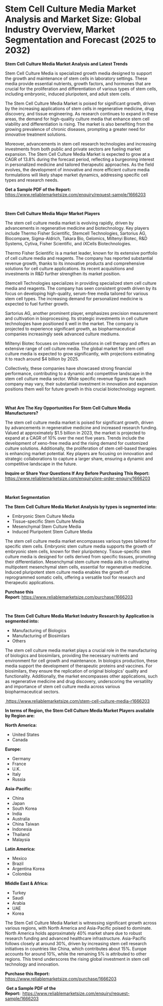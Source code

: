<p><h1>Stem Cell Culture Media Market Analysis and Market Size: Global Industry Overview, Market Segmentation and Forecast (2025 to 2032)</h1></p><p><strong>Stem Cell Culture Media Market Analysis and Latest Trends</strong></p>
<p><p>Stem Cell Culture Media is specialized growth media designed to support the growth and maintenance of stem cells in laboratory settings. These media provide essential nutrients, growth factors, and hormones that are crucial for the proliferation and differentiation of various types of stem cells, including embryonic, induced pluripotent, and adult stem cells. </p><p>The Stem Cell Culture Media Market is poised for significant growth, driven by the increasing applications of stem cells in regenerative medicine, drug discovery, and tissue engineering. As research continues to expand in these areas, the demand for high-quality culture media that enhance stem cell viability and differentiation is rising. The market is also benefiting from the growing prevalence of chronic diseases, prompting a greater need for innovative treatment solutions.</p><p>Moreover, advancements in stem cell research technologies and increasing investments from both public and private sectors are fueling market expansion. The Stem Cell Culture Media Market is expected to grow at a CAGR of 13.8% during the forecast period, reflecting a burgeoning interest in personalized medicine and tailored therapeutic approaches. As the field evolves, the development of innovative and more efficient culture media formulations will likely shape market dynamics, addressing specific cell types and research needs.</p></p>
<p><strong>Get a Sample PDF of the Report:&nbsp;</strong> <a href="https://www.reliablemarketsize.com/enquiry/request-sample/1666203?utm_campaign=3533&utm_medium=2&utm_source=Github&utm_content=ia&utm_term=13042025&utm_id=stem-cell-culture-media">https://www.reliablemarketsize.com/enquiry/request-sample/1666203</a></p>
<p>&nbsp;</p>
<p><strong>Stem Cell Culture Media Major Market Players</strong></p>
<p><p>The stem cell culture media market is evolving rapidly, driven by advancements in regenerative medicine and biotechnology. Key players include Thermo Fisher Scientific, Stemcell Technologies, Sartorius AG, Biocompare, Sigma-Aldrich, Takara Bio, Gelomics, Miltenyi Biotec, R&D Systems, Cytiva, Fisher Scientific, and iXCells Biotechnologies.</p><p>Thermo Fisher Scientific is a market leader, known for its extensive portfolio of cell culture media and reagents. The company has reported substantial revenue growth, thanks to its innovative products and comprehensive solutions for cell culture applications. Its recent acquisitions and investments in R&D further strengthen its market position.</p><p>Stemcell Technologies specializes in providing specialized stem cell culture media and reagents. The company has seen consistent growth driven by its focus on developing high-quality, serum-free media tailored for various stem cell types. The increasing demand for personalized medicine is expected to fuel further growth.</p><p>Sartorius AG, another prominent player, emphasizes precision measurement and cultivation in bioprocessing. Its strategic investments in cell culture technologies have positioned it well in the market. The company is projected to experience significant growth, as biopharmaceutical companies increasingly seek advanced culture mediums.</p><p>Miltenyi Biotec focuses on innovative solutions in cell therapy and offers an extensive range of cell culture media. The global market for stem cell culture media is expected to grow significantly, with projections estimating it to reach around $4 billion by 2025.</p><p>Collectively, these companies have showcased strong financial performance, contributing to a dynamic and competitive landscape in the stem cell culture media sector. While specific revenue figures for each company may vary, their substantial investment in innovation and expansion positions them well for future growth in this crucial biotechnology segment.</p></p>
<p>&nbsp;</p>
<p><strong>What Are The Key Opportunities For Stem Cell Culture Media Manufacturers?</strong></p>
<p><p>The stem cell culture media market is poised for significant growth, driven by advancements in regenerative medicine and increased research funding. Valued at approximately $1.5 billion in 2023, the market is projected to expand at a CAGR of 10% over the next five years. Trends include the development of xeno-free media and the rising demand for customized culture solutions. Additionally, the proliferation of stem cell-based therapies is enhancing market potential. Key players are focusing on innovation and strategic collaborations to capture a larger share, ensuring a dynamic and competitive landscape in the future.</p></p>
<p><strong>Inquire or Share Your Questions If Any Before Purchasing This Report:</strong> <a href="https://www.reliablemarketsize.com/enquiry/pre-order-enquiry/1666203?utm_campaign=3533&utm_medium=2&utm_source=Github&utm_content=ia&utm_term=13042025&utm_id=stem-cell-culture-media">https://www.reliablemarketsize.com/enquiry/pre-order-enquiry/1666203</a></p>
<p>&nbsp;</p>
<p><strong>Market Segmentation</strong></p>
<p><strong>The Stem Cell Culture Media Market Analysis by types is segmented into:</strong></p>
<p><ul><li>Embryonic Stem Culture Media</li><li>Tissue-specific Stem Culture Media</li><li>Mesenchymal Stem Culture Media</li><li>Induced Pluripotent Stem Culture Media</li></ul></p>
<p><p>The stem cell culture media market encompasses various types tailored for specific stem cells. Embryonic stem culture media supports the growth of embryonic stem cells, known for their pluripotency. Tissue-specific stem culture media is designed for cells derived from specific tissues, promoting their differentiation. Mesenchymal stem culture media aids in cultivating multipotent mesenchymal stem cells, essential for regenerative medicine. Induced pluripotent stem culture media enables the growth of reprogrammed somatic cells, offering a versatile tool for research and therapeutic applications.</p></p>
<p><strong>Purchase this Report:&nbsp;</strong><a href="https://www.reliablemarketsize.com/purchase/1666203?utm_campaign=3533&utm_medium=2&utm_source=Github&utm_content=ia&utm_term=13042025&utm_id=stem-cell-culture-media">https://www.reliablemarketsize.com/purchase/1666203</a></p>
<p>&nbsp;</p>
<p><strong>The Stem Cell Culture Media Market Industry Research by Application is segmented into:</strong></p>
<p><ul><li>Manufacturing of Biologics</li><li>Manufacturing of Biosimilars</li><li>Others</li></ul></p>
<p><p>The stem cell culture media market plays a crucial role in the manufacturing of biologics and biosimilars, providing the necessary nutrients and environment for cell growth and maintenance. In biologics production, these media support the development of therapeutic proteins and vaccines. For biosimilars, they ensure the replication of original biologics' quality and functionality. Additionally, the market encompasses other applications, such as regenerative medicine and drug discovery, underscoring the versatility and importance of stem cell culture media across various biopharmaceutical sectors.</p></p>
<p><a href="https://www.reliablemarketsize.com/stem-cell-culture-media-r1666203?utm_campaign=3533&utm_medium=2&utm_source=Github&utm_content=ia&utm_term=13042025&utm_id=stem-cell-culture-media">&nbsp;https://www.reliablemarketsize.com/stem-cell-culture-media-r1666203</a></p>
<p><strong>In terms of Region, the Stem Cell Culture Media Market Players available by Region are:</strong></p>
<p>
    <p> <strong> North America: </strong>
        <ul>
            <li>United States</li>
            <li>Canada</li>
        </ul>
        </p> 
    <p> <strong> Europe: </strong>
        <ul>
            <li>Germany</li>
            <li>France</li>
            <li>U.K.</li>
            <li>Italy</li>
            <li>Russia</li>
        </ul>
        </p> 
    <p> <strong> Asia-Pacific: </strong>
        <ul>
            <li>China</li>
            <li>Japan</li>
            <li>South Korea</li>
            <li>India</li>
            <li>Australia</li>
            <li>China Taiwan</li>
            <li>Indonesia</li>
            <li>Thailand</li>
            <li>Malaysia</li>
        </ul>
        </p> 
    <p> <strong> Latin America: </strong>
        <ul>
            <li>Mexico</li>
            <li>Brazil</li>
            <li>Argentina Korea</li>
            <li>Colombia</li>
        </ul>
        </p> 
    <p> <strong> Middle East & Africa: </strong>
        <ul>
            <li>Turkey</li>
            <li>Saudi</li>
            <li>Arabia</li>
            <li>UAE</li>
            <li>Korea</li>
        </ul>
    </p>
    </p>
<p><p>The Stem Cell Culture Media Market is witnessing significant growth across various regions, with North America and Asia-Pacific poised to dominate. North America holds approximately 40% market share due to robust research funding and advanced healthcare infrastructure. Asia-Pacific follows closely at around 30%, driven by increasing stem cell research initiatives in countries like China, which contributes about 15%. Europe accounts for around 10%, while the remaining 5% is attributed to other regions. This trend underscores the rising global investment in stem cell technology and innovation.</p></p>
<p><strong>Purchase this Report: </strong><a href="https://www.reliablemarketsize.com/purchase/1666203?utm_campaign=3533&utm_medium=2&utm_source=Github&utm_content=ia&utm_term=13042025&utm_id=stem-cell-culture-media">https://www.reliablemarketsize.com/purchase/1666203</a></p>
<p>&nbsp;<strong>Get a Sample PDF of the Report:&nbsp;&nbsp;</strong><a href="https://www.reliablemarketsize.com/enquiry/request-sample/1666203?utm_campaign=3533&utm_medium=2&utm_source=Github&utm_content=ia&utm_term=13042025&utm_id=stem-cell-culture-media">https://www.reliablemarketsize.com/enquiry/request-sample/1666203</a></p>
<p><strong></strong></p>
<p><p></p><p></p><p></p></p>